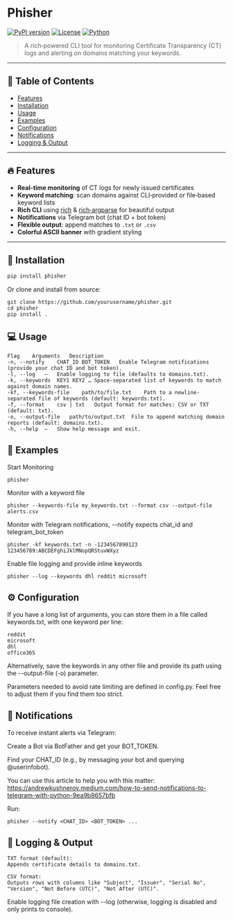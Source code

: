 # Phisher

[![PyPI version](https://img.shields.io/pypi/v/phisher)](https://pypi.org/project/phisher/) [![License](https://img.shields.io/badge/license-MIT-blue)](LICENSE) [![Python](https://img.shields.io/badge/python-3.7%2B-green)](https://www.python.org/)

> A rich‐powered CLI tool for monitoring Certificate Transparency (CT) logs and alerting on domains matching your keywords.

---

## 📖 Table of Contents

- [Features](#-features)
- [Installation](#-installation)
- [Usage](#-usage)
- [Examples](#-examples)
- [Configuration](#-configuration)
- [Notifications](#-notifications)
- [Logging & Output](#-logging--output)

---

## 🔥 Features

- **Real-time monitoring** of CT logs for newly issued certificates  
- **Keyword matching**: scan domains against CLI‐provided or file‐based keyword lists  
- **Rich CLI** using [rich](https://github.com/Textualize/rich) & [rich‐argparse](https://github.com/jonparrott/rich-argparse) for beautiful output  
- **Notifications** via Telegram bot (chat ID + bot token)  
- **Flexible output**: append matches to `.txt` or `.csv`  
- **Colorful ASCII banner** with gradient styling  

---

## 🚀 Installation

```bash
pip install phisher
```

Or clone and install from source:

```
git clone https://github.com/yourusername/phisher.git
cd phisher
pip install .
```

## 💻 Usage

```
Flag	Arguments	Description
-n, --notify	CHAT_ID BOT_TOKEN	Enable Telegram notifications (provide your chat ID and bot token).
-l, --log	—	Enable logging to file (defaults to domains.txt).
-k, --keywords	KEY1 KEY2 …	Space-separated list of keywords to match against domain names.
-kf, --keywords-file	path/to/file.txt	Path to a newline-separated file of keywords (default: keywords.txt).
-f, --format	csv | txt	Output format for matches: CSV or TXT (default: txt).
-o, --output-file	path/to/output.txt	File to append matching domain reports (default: domains.txt).
-h, --help	—	Show help message and exit.
```

## 🎯 Examples

Start Monitoring

```
phisher
```

Monitor with a keyword file

```
phisher --keywords-file my_keywords.txt --format csv --output-file alerts.csv
```

Monitor with Telegram notifications, --notify expects chat_id and telegram_bot_token

```
phisher -kf keywords.txt -n -1234567890123 123456789:ABCDEFghiJklMNopQRStuvWXyz
```

Enable file logging and provide inline keywords

    phisher --log --keywords dhl reddit microsoft

## ⚙️ Configuration

If you have a long list of arguments, you can store them in a file called keywords.txt, with one keyword per line:

```
reddit
microsoft
dhl
office365
```
Alternatively, save the keywords in any other file and provide its path using the --output-file (-o) parameter.

Parameters needed to avoid rate limiting are defined in config.py. Feel free to adjust them if you find them too strict.

## 🔔 Notifications

To receive instant alerts via Telegram:

Create a Bot via BotFather and get your BOT_TOKEN.

Find your CHAT_ID (e.g., by messaging your bot and querying @userinfobot).

You can use this article to help you with this matter: https://andrewkushnerov.medium.com/how-to-send-notifications-to-telegram-with-python-9ea9b8657bfb

Run:

    phisher --notify <CHAT_ID> <BOT_TOKEN> ...

## 📝 Logging & Output

    TXT format (default):
    Appends certificate details to domains.txt.

    CSV format:
    Outputs rows with columns like "Subject", "Issuer", "Serial No", "Version", "Not Before (UTC)", "Not After (UTC)".

Enable logging file creation with --log (otherwise, logging is disabled and only prints to console).